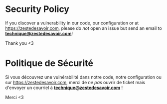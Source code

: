 # Security Policy

If you discover a vulnerability in our code, our configuration or at https://zestedesavoir.com, please do *not* open an issue but send an email to **technique@zestedesavoir.com**! 

Thank you <3

# Politique de Sécurité

Si vous découvrez une vulnérabilité dans notre code, notre configuration ou sur https://zestedesavoir.com, merci de *ne pas* ouvrir de ticket mais d'envoyer un courriel à **technique@zestedesavoir.com** !

Merci <3
